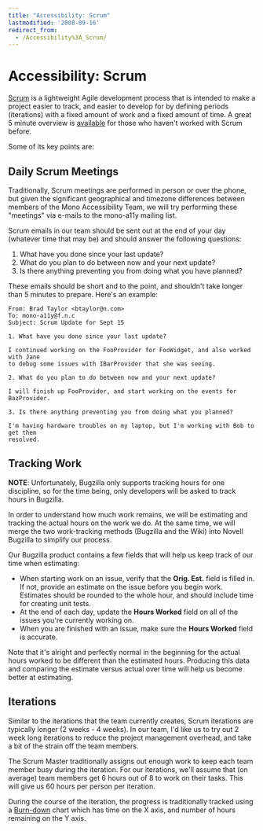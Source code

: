 ```yaml
---
title: "Accessibility: Scrum"
lastmodified: '2008-09-16'
redirect_from:
  - /Accessibility%3A_Scrum/
---
```


Accessibility: Scrum
====================

[Scrum](http://en.wikipedia.org/wiki/Scrum_(development)) is a lightweight Agile development process that is intended to make a project easier to track, and easier to develop for by defining periods (iterations) with a fixed amount of work and a fixed amount of time. A great 5 minute overview is [available](http://www.softhouse.se/Uploades/Scrum_eng_webb.pdf) for those who haven't worked with Scrum before.

Some of its key points are:

Daily Scrum Meetings
--------------------

Traditionally, Scrum meetings are performed in person or over the phone, but given the significant geographical and timezone differences between members of the Mono Accessibility Team, we will try performing these "meetings" via e-mails to the mono-a11y mailing list.

Scrum emails in our team should be sent out at the end of your day (whatever time that may be) and should answer the following questions:

1.  What have you done since your last update?
2.  What do you plan to do between now and your next update?
3.  Is there anything preventing you from doing what you have planned?

These emails should be short and to the point, and shouldn't take longer than 5 minutes to prepare. Here's an example:

    From: Brad Taylor <btaylor@n.com>
    To: mono-a11y@f.n.c
    Subject: Scrum Update for Sept 15

    1. What have you done since your last update?

    I continued working on the FooProvider for FooWidget, and also worked with Jane
    to debug some issues with IBarProvider that she was seeing.

    2. What do you plan to do between now and your next update?

    I will finish up FooProvider, and start working on the events for BazProvider.

    3. Is there anything preventing you from doing what you planned?

    I'm having hardware troubles on my laptop, but I'm working with Bob to get them
    resolved.

Tracking Work
-------------

**NOTE**: Unfortunately, Bugzilla only supports tracking hours for one discipline, so for the time being, only developers will be asked to track hours in Bugzilla.

In order to understand how much work remains, we will be estimating and tracking the actual hours on the work we do. At the same time, we will merge the two work-tracking methods (Bugzilla and the Wiki) into Novell Bugzilla to simplify our process.

Our Bugzilla product contains a few fields that will help us keep track of our time when estimating:

-   When starting work on an issue, verify that the **Orig. Est.** field is filled in. If not, provide an estimate on the issue before you begin work. Estimates should be rounded to the whole hour, and should include time for creating unit tests.
-   At the end of each day, update the **Hours Worked** field on all of the issues you're currently working on.
-   When you are finished with an issue, make sure the **Hours Worked** field is accurate.

Note that it's alright and perfectly normal in the beginning for the actual hours worked to be different than the estimated hours. Producing this data and comparing the estimate versus actual over time will help us become better at estimating.

Iterations
----------

Similar to the iterations that the team currently creates, Scrum iterations are typically longer (2 weeks - 4 weeks). In our team, I'd like us to try out 2 week long iterations to reduce the project management overhead, and take a bit of the strain off the team members.

The Scrum Master traditionally assigns out enough work to keep each team member busy during the iteration. For our iterations, we'll assume that (on average) team members get 6 hours out of 8 to work on their tasks. This will give us 60 hours per person per iteration.

During the course of the iteration, the progress is traditionally tracked using a [Burn-down](http://en.wikipedia.org/wiki/Burn_down_chart) chart which has time on the X axis, and number of hours remaining on the Y axis.

